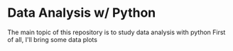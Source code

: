 # Data Analysis w/ Python
The main topic of this repository is to study data analysis with python
First of all, I'll bring some data plots
